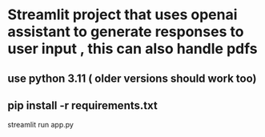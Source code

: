 

# Streamlit project that  uses openai assistant to generate  responses to user input  , this can also handle pdfs



## use python 3.11 ( older  versions should work too)


## pip install -r requirements.txt



streamlit run app.py
